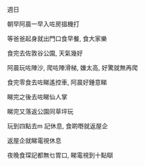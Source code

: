 週日

朝早阿晨一早入咗房搵機打

等爸爸起身就出門口食早餐, 食大家樂

食完去佐敦谷公園, 天氣幾好

阿晨玩咗陣沙, 爬咗陣滑梯, 嫌太高, 好驚就無再爬

食完零食去咗睇遙控車, 阿晨好鍾意睇

睇完之後去咗睇仙人掌

睇完又落返公園同草坪玩

玩到四點去m 記休息, 食啲嘢就返屋企

返屋企就睇電視休息

夜晚食琛記都無乜胃口, 睇電視到十點瞓
